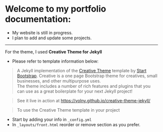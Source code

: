 # Welcome to my portfolio documentation:
- My website is still in progress.
- I plan to add and update some projects.
***

For the theme, I used **Creative Theme for Jekyll**
- Please refer to template information below:
> A Jekyll implementation of the [Creative Theme](http://startbootstrap.com/template-overviews/creative/) template by [Start Bootstrap](http://startbootstrap.com).
Creative is a one page Bootstrap theme for creatives, small businesses, and other multipurpose uses.\
The theme includes a number of rich features and plugins that you can use as a great boilerplate for your next Jekyll project! 

> See it live in action at <https://volny.github.io/creative-theme-jekyll/>

> To use the Creative Theme template in your project
* Start by adding your info in `_config.yml`
*  In `_layouts/front.html` reorder or remove section as you prefer.

